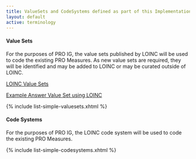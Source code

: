 ```yaml
---
title: ValueSets and CodeSystems defined as part of this Implementation Guide
layout: default
active: terminology
---
```

#### Value Sets

For the purposes of PRO IG, the value sets published by LOINC will be used to code the existing PRO Measures.
As new value sets are required, they will be identified and may be added to LOINC or may be curated outside of LOINC. 

[LOINC Value Sets](https://fhir.loinc.org/ValueSet)

[Example Answer Value Set using LOINC](http://fhir.loinc.org/ValueSet/LL1253-5)

{% include list-simple-valuesets.xhtml %}

#### Code Systems

For the purposes of PRO IG, the LOINC code system will be used to code the existing PRO Measures.


{% include list-simple-codesystems.xhtml %}
